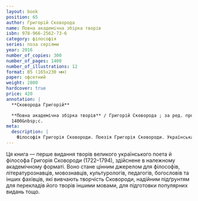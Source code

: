```yaml
---
layout: book
position: 65
author: Григорій Сковорода
name: Повна академічна збірка творів 
isbn: 978-966-2562-73-6
category: філософія
series: поза серіями
year: 2016
number_of_copies: 300
number_of_pages: 1400
number_of_illustrations: 12
format: В5 (165х230 мм)
paper: офсетний
weight: 2800
hardcover: true
price: 420
annotation: |
  **Сковорода Григорій**

  **Повна академічна збірка творів** / Григорій Сковорода ; за ред. проф. Леоніда Ушкалова. — 2-ге вид., стер. — Харків : Видавець Савчук О. О., 2016. — 
  1400&nbsp;с.
meta:
  description: |
    Філософія Григорія Сковороди. Поезія Григорія Сковороди. Українська філософія. Барокова література. Музей Сковороди. Байки Сковороди. Леонід Ушкалов.
---
```


Ця книга — перше видання творів великого українського поета й філософа Григорія Сковороди (1722–1794), здійснене в належному академічному форматі.
Воно стане цінним джерелом для філософів, літературознавців, мовознавців, культурологів, педагогів, богословів та інших фахівців, які вивчають творчість
Сковороди, надійним підґрунтям для перекладів його творів іншими мовами, для підготовки популярних видань тощо.
